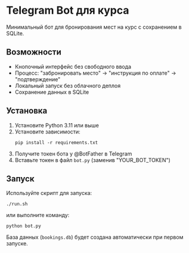 # Telegram Bot для курса

Минимальный бот для бронирования мест на курс с сохранением в SQLite.

## Возможности

- Кнопочный интерфейс без свободного ввода
- Процесс: "забронировать место" → "инструкция по оплате" → "подтверждение"
- Локальный запуск без облачного деплоя
- Сохранение данных в SQLite

## Установка

1. Установите Python 3.11 или выше
2. Установите зависимости:
   ```
   pip install -r requirements.txt
   ```
3. Получите токен бота у @BotFather в Telegram
4. Вставьте токен в файл `bot.py` (заменив "YOUR_BOT_TOKEN")

## Запуск

Используйте скрипт для запуска:

```
./run.sh
```

или выполните команду:

```
python bot.py
```

База данных (`bookings.db`) будет создана автоматически при первом запуске.
